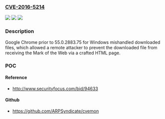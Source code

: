 ### [CVE-2016-5214](https://cve.mitre.org/cgi-bin/cvename.cgi?name=CVE-2016-5214)
![](https://img.shields.io/static/v1?label=Product&message=Google%20Chrome%20prior%20to%2055.0.2883.75%20for%20Windows&color=blue)
![](https://img.shields.io/static/v1?label=Version&message=Google%20Chrome%20prior%20to%2055.0.2883.75%20for%20Windows%20&color=brightgreen)
![](https://img.shields.io/static/v1?label=Vulnerability&message=insufficient%20policy%20enforcement&color=brightgreen)

### Description

Google Chrome prior to 55.0.2883.75 for Windows mishandled downloaded files, which allowed a remote attacker to prevent the downloaded file from receiving the Mark of the Web via a crafted HTML page.

### POC

#### Reference
- http://www.securityfocus.com/bid/94633

#### Github
- https://github.com/ARPSyndicate/cvemon


